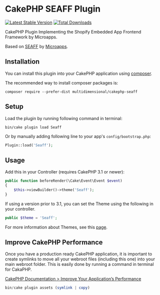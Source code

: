 # CakePHP SEAFF Plugin

[![Latest Stable Version](https://poser.pugx.org/multidimensional/cakephp-seaff/v/stable.svg)](https://packagist.org/packages/multidimensional/cakephp-seaff) [![Total Downloads](https://poser.pugx.org/multidimensional/cakephp-seaff/downloads)](https://packagist.org/packages/multidimensional/cakephp-seaff)

CakePHP Plugin Implementing the Shopify Embedded App Frontend Framework by Microapps.

Based on [SEAFF](https://github.com/microapps/Shopify-Embedded-App-Frontend-Framework) by [Microapps](http://microapps.com).

## Installation

You can install this plugin into your CakePHP application using [composer](http://getcomposer.org).

The recommended way to install composer packages is:

```
composer require --prefer-dist multidimensional/cakephp-seaff
```

## Setup

Load the plugin by running following command in terminal:

```
bin/cake plugin load Seaff
```

Or by manually adding following line to your app's `config/bootstrap.php`:

```php
Plugin::load('Seaff');
```

## Usage

Add this in your Controller (requires CakePHP 3.1 or newer):

```php
public function beforeRender(\Cake\Event\Event $event)
{
	$this->viewBuilder()->theme('Seaff');
}
```

If using a version prior to 3.1, you can set the Theme using the following in your controller.

```php
public $theme = 'Seaff';
```

For more information about Themes, see this [page](http://book.cakephp.org/3.0/en/views/themes.html).

## Improve CakePHP Performance

Once you have a production ready CakePHP application, it is important to create symlinks to move all your webroot files (including this one) into your main webroot folder. This is easily done by running a command in terminal for CakaPHP.

[CakePHP Documentation > Improve Your Application’s Performance](http://book.cakephp.org/3.0/en/deployment.html#improve-your-application-s-performance)

```php
bin/cake plugin assets (symlink | copy)
```
